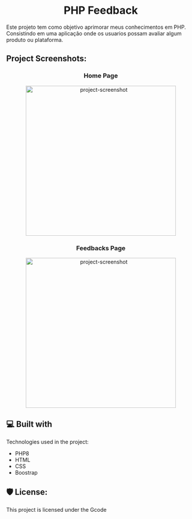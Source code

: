 <h1 id="title" align="center">PHP Feedback</h1>

<p id="description">Este projeto tem como objetivo aprimorar meus conhecimentos em PHP. Consistindo em uma aplicação onde os usuarios possam avaliar algum produto ou plataforma.</p>

<h2>Project Screenshots:</h2>
<h3 align="center">Home Page</h3>
<p align="center">
  <img src="https://github.com/GuilhermeSouza01/Feedback-php/assets/49689958/fb751fe0-c313-4466-86d0-b8c744248735" alt="project-screenshot" width="400" height="400/">

<h3 align="center">Feedbacks Page</h3>
</p>
<p align="center">
<img src="https://github.com/GuilhermeSouza01/Feedback-php/assets/49689958/34da87c8-464d-48a1-b3fa-7352574d38f4" alt="project-screenshot" width="400" height="400/">
</p>



  
  
<h2>💻 Built with</h2>

Technologies used in the project:

*   PHP8
*   HTML
*   CSS
*   Boostrap

<h2>🛡️ License:</h2>

This project is licensed under the Gcode
